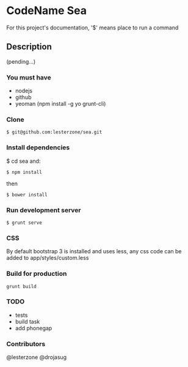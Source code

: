 # CodeName Sea

For this project's documentation,  '$' means place to run a command

## Description
(pending...)

### You must have

*   nodejs
*   github
*   yeoman (npm install -g yo grunt-cli)

### Clone

~~~
$ git@github.com:lesterzone/sea.git
~~~

### Install dependencies

$ cd sea and:

~~~
$ npm install
~~~

then

~~~
$ bower install
~~~

### Run development server

~~~
$ grunt serve
~~~

### CSS

By default bootstrap 3 is installed and uses less, any css code can be added
to app/styles/custom.less

### Build for production

~~~
grunt build
~~~

### TODO
*   tests
*   build task
*   add phonegap

### Contributors

@lesterzone
@drojasug
